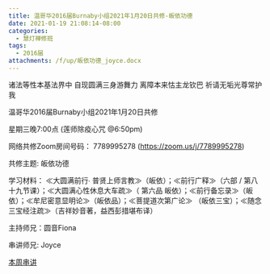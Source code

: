 ```yaml
---
title: 温哥华2016届Burnaby小组2021年1月20日共修-皈依功德
date: 2021-01-19 21:08:14-08:00
categories:
  - 慧灯禅修班
tags:
  - 2016届
attachments: /f/up/皈依功德_joyce.docx
---
```

诸法等性本基法界中 自现圆满三身游舞力 离障本来怙主龙钦巴 祈请无垢光尊常护我

温哥华2016届Burnaby小组2021年1月20日共修 

星期三晚7:00点 (莲师除疫心咒 @6:50pm)

网络共修Zoom房间号码： 7789995278 (<https://zoom.us/j/7789995278>)

共修主题: 皈依功德


学习材料：
≪大圆满前行∙ 普贤上师言教≫（皈依）；≪前行广释≫（六部 / 第八十九节课）；≪大圆满心性休息大车疏≫（ 第六品 皈依）；≪前行备忘录≫（皈依）；≪牟尼密意显明论≫（皈依品）；≪菩提道次第广论≫ （皈依三宝）；≪随念三宝经注疏≫（吉祥妙音著，益西彭措堪布译） 　


主持师兄：圆音Fiona

串讲师兄: Joyce

[本周串讲](/f/up/皈依功德_joyce.docx)
